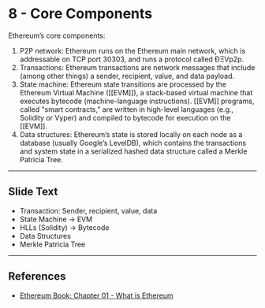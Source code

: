 # 8 - Core Components

Ethereum’s core components:
  
1.  P2P network: Ethereum runs on the Ethereum main network, which is addressable on TCP port 30303, and runs a protocol called ÐΞVp2p.
2.  Transactions: Ethereum transactions are network messages that include (among other things) a sender, recipient, value, and data payload.
3.  State machine: Ethereum state transitions are processed by the Ethereum Virtual Machine ([[EVM]]), a stack-based virtual machine that executes bytecode (machine-language instructions). [[EVM]] programs, called "smart contracts," are written in high-level languages (e.g., Solidity or Vyper) and compiled to bytecode for execution on the [[EVM]].
4.  Data structures: Ethereum’s state is stored locally on each node as a database (usually Google’s LevelDB), which contains the transactions and system state in a serialized hashed data structure called a Merkle Patricia Tree.

---
## Slide Text
- Transaction: Sender, recipient, value, data
- State Machine -> EVM
- HLLs (Solidity) -> Bytecode
- Data Structures
- Merkle Patricia Tree
---
## References
- [Ethereum Book: Chapter 01 - What is Ethereum](https://github.com/ethereumbook/ethereumbook/blob/develop/01what-is.asciidoc)